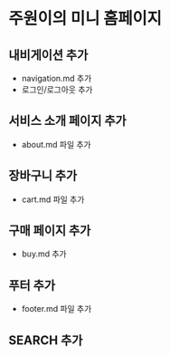 # 주원이의 미니 홈페이지

## 내비게이션 추가
- navigation.md 추가
- 로그인/로그아웃 추가

## 서비스 소개 페이지 추가
- about.md 파일 추가

## 장바구니 추가
- cart.md 파일 추가

## 구매 페이지 추가
- buy.md 추가

## 푸터 추가
- footer.md 파일 추가

## SEARCH 추가